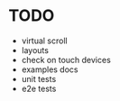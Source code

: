 # TODO

- virtual scroll
- layouts
- check on touch devices
- examples docs
- unit tests
- e2e tests
